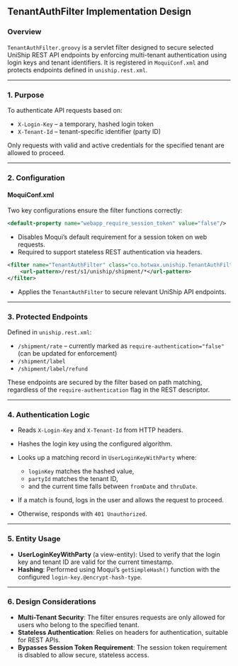 ## TenantAuthFilter Implementation Design

### Overview

`TenantAuthFilter.groovy` is a servlet filter designed to secure selected UniShip REST API endpoints by enforcing multi-tenant authentication using login keys and tenant identifiers. It is registered in `MoquiConf.xml` and protects endpoints defined in `uniship.rest.xml`.

---

### 1. Purpose

To authenticate API requests based on:

* `X-Login-Key` – a temporary, hashed login token
* `X-Tenant-Id` – tenant-specific identifier (party ID)

Only requests with valid and active credentials for the specified tenant are allowed to proceed.

---

### 2. Configuration

#### MoquiConf.xml

Two key configurations ensure the filter functions correctly:

```xml
<default-property name="webapp_require_session_token" value="false"/>
```

* Disables Moqui’s default requirement for a session token on web requests.
* Required to support stateless REST authentication via headers.

```xml
<filter name="TenantAuthFilter" class="co.hotwax.uniship.TenantAuthFilter" async-supported="true">
    <url-pattern>/rest/s1/uniship/shipment/*</url-pattern>
</filter>
```

* Applies the `TenantAuthFilter` to secure relevant UniShip API endpoints.

---

### 3. Protected Endpoints

Defined in `uniship.rest.xml`:

* `/shipment/rate` – currently marked as `require-authentication="false"` (can be updated for enforcement)
* `/shipment/label`
* `/shipment/label/refund`

These endpoints are secured by the filter based on path matching, regardless of the `require-authentication` flag in the REST descriptor.

---

### 4. Authentication Logic

* Reads `X-Login-Key` and `X-Tenant-Id` from HTTP headers.
* Hashes the login key using the configured algorithm.
* Looks up a matching record in `UserLoginKeyWithParty` where:

  * `loginKey` matches the hashed value,
  * `partyId` matches the tenant ID,
  * and the current time falls between `fromDate` and `thruDate`.
* If a match is found, logs in the user and allows the request to proceed.
* Otherwise, responds with `401 Unauthorized`.

---

### 5. Entity Usage

* **UserLoginKeyWithParty** (a view-entity): Used to verify that the login key and tenant ID are valid for the current timestamp.
* **Hashing**: Performed using Moqui’s `getSimpleHash()` function with the configured `login-key.@encrypt-hash-type`.

---

### 6. Design Considerations

* **Multi-Tenant Security**: The filter ensures requests are only allowed for users who belong to the specified tenant.
* **Stateless Authentication**: Relies on headers for authentication, suitable for REST APIs.
* **Bypasses Session Token Requirement**: The session token requirement is disabled to allow secure, stateless access.
